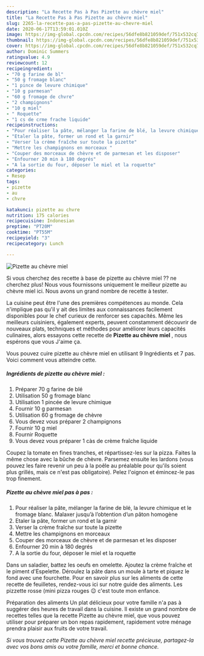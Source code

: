 ```yaml
---
description: "La Recette Pas à Pas Pizette au chèvre miel"
title: "La Recette Pas à Pas Pizette au chèvre miel"
slug: 2265-la-recette-pas-a-pas-pizette-au-chevre-miel
date: 2020-06-17T13:59:01.010Z
image: https://img-global.cpcdn.com/recipes/56dfe8b821059def/751x532cq70/pizette-au-chevre-miel-photo-principale-de-la-recette.jpg
thumbnail: https://img-global.cpcdn.com/recipes/56dfe8b821059def/751x532cq70/pizette-au-chevre-miel-photo-principale-de-la-recette.jpg
cover: https://img-global.cpcdn.com/recipes/56dfe8b821059def/751x532cq70/pizette-au-chevre-miel-photo-principale-de-la-recette.jpg
author: Dominic Summers
ratingvalue: 4.9
reviewcount: 12
recipeingredient:
- "70 g farine de bl"
- "50 g fromage blanc"
- "1 pince de levure chimique"
- "10 g parmesan"
- "60 g fromage de chvre"
- "2 champignons"
- "10 g miel"
- " Roquette"
- "1 cs de crme frache liquide"
recipeinstructions:
- "Pour réaliser la pâte, mélanger la farine de blé, la levure chimique et le fromage blanc. Malaxer jusqu’à l’obtention d’un pâton homogène ⁣⁣"
- "Etaler la pâte, former un rond et la garnir⁣⁣"
- "Verser la crème fraîche sur toute la pizette⁣⁣"
- "Mettre les champignons en morceaux ⁣⁣"
- "Couper des morceaux de chèvre et de parmesan et les disposer⁣⁣"
- "Enfourner 20 min à 180 degrés"
- "A la sortie du four, déposer le miel et la roquette"
categories:
- Resep
tags:
- pizette
- au
- chvre

katakunci: pizette au chvre 
nutrition: 175 calories
recipecuisine: Indonesian
preptime: "PT20M"
cooktime: "PT55M"
recipeyield: "3"
recipecategory: Lunch

---
```



![Pizette au chèvre miel](https://img-global.cpcdn.com/recipes/56dfe8b821059def/751x532cq70/pizette-au-chevre-miel-photo-principale-de-la-recette.jpg)

Si vous cherchez des recette à base de pizette au chèvre miel ?? ne cherchez plus! Nous vous fournissons uniquement le meilleur pizette au chèvre miel ici. Nous avons un grand nombre de recette à tester.

La cuisine peut être l'une des premières compétences au monde. Cela n'implique pas qu'il y ait des limites aux connaissances facilement disponibles pour le chef curieux de renforcer ses capacités. Même les meilleurs cuisiniers, également experts, peuvent constamment découvrir de nouveaux plats, techniques et méthodes pour améliorer leurs capacités culinaires, alors essayons cette recette de <strong> Pizette au chèvre miel </strong>, nous espérons que vous J'aime ça.

<!--inarticleads1-->

Vous pouvez cuire pizette au chèvre miel en utilisant 9 Ingrédients et 7 pas. Voici comment vous atteindre cette.

##### Ingrédients de pizette au chèvre miel :

1. Préparer 70 g farine de blé
1. Utilisation 50 g fromage blanc
1. Utilisation 1 pincée de levure chimique
1. Fournir 10 g parmesan
1. Utilisation 60 g fromage de chèvre
1. Vous devez vous préparer 2 champignons
1. Fournir 10 g miel
1. Fournir  Roquette
1. Vous devez vous préparer 1 càs de crème fraîche liquide


Coupez la tomate en fines tranches, et répartissez-les sur la pizza. Faites la même chose avec la bûche de chèvre. Parsemez ensuite les lardons (vous pouvez les faire revenir un peu à la poêle au préalable pour qu&#39;ils soient plus grillés, mais ce n&#39;est pas obligatoire). Pelez l&#39;oignon et émincez-le pas trop finement. 

<!--inarticleads2-->

##### Pizette au chèvre miel pas à pas :

1. Pour réaliser la pâte, mélanger la farine de blé, la levure chimique et le fromage blanc. Malaxer jusqu’à l’obtention d’un pâton homogène ⁣⁣
1. Etaler la pâte, former un rond et la garnir⁣⁣
1. Verser la crème fraîche sur toute la pizette⁣⁣
1. Mettre les champignons en morceaux ⁣⁣
1. Couper des morceaux de chèvre et de parmesan et les disposer⁣⁣
1. Enfourner 20 min à 180 degrés
1. A la sortie du four, déposer le miel et la roquette


Dans un saladier, battez les oeufs en omelette. Ajoutez la crème fraîche et le piment d&#39;Espelette. Déroulez la pâte dans un moule à tarte et piquez le fond avec une fourchette. Pour en savoir plus sur les aliments de cette recette de feuilletes, rendez-vous ici sur notre guide des aliments. Les pizzette rosse (mini pizza rouges 😉 c&#39;est toute mon enfance. 

<!--inarticleads1-->

<p>
Préparation des aliments Un plat délicieux pour votre famille n'a pas à suggérer des heures de travail dans la cuisine. Il existe un grand nombre de recettes telles que la recette Pizette au chèvre miel, que vous pouvez utiliser pour préparer un bon repas rapidement, rapidement votre ménage prendra plaisir aux fruits de votre travail.
</p>

<p>
<i>Si vous trouvez cette Pizette au chèvre miel recette précieuse, partagez-la avec vos bons amis ou votre famille, merci et bonne chance.</i>
</p>
